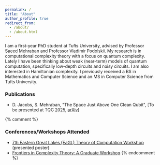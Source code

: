 ```yaml
---
permalink: /
title: "About"
author_profile: true
redirect_from: 
  - /about/
  - /about.html
---
```


I am a first-year PhD student at Tufts University, advised by Professor Saeed Mehraban and Professor Vladimir Podolskii. My research is in computational complexity theory with a focus on quantum complexity. Lately I have been thinking about weak (near-term) models of quantum computation, specifically low-depth circuits and noisy circuits. I am also interested in Hamiltonian complexity. I previously received a BS in Mathematics and Computer Science and an MS in Computer Science from Tufts University.

### Publications
- D. Jacobs, S. Mehraban, "The Space Just Above One Clean Qubit", \[To be presented at TQC 2025, [arXiv](https://arxiv.org/abs/2410.08051)\]

{% comment %}
### Conferences/Workshops Attended
- [7th Eastern Great Lakes (EaGL) Theory of Computation Workshop](https://www.cs.rochester.edu/u/shossei2/eagl2024website/index.html) (presented poster)
- [Frontiers in Complexity Theory: A Graduate Workshop](http://dimacs.rutgers.edu/events/details?eID=2785)
{% endcomment %}